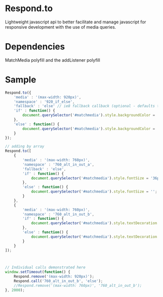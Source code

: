 Respond.to
==========

Lightweight javascript api to better facilitate and manage javascript for responsive development with the use of media queries.


Dependencies
==========
MatchMedia polyfill and the addListener polyfill

Sample
==========
````javascript
Respond.to({
	'media' : '(max-width: 920px)',
    'namespace' : '920_if_else',
    'fallback' : 'else' // ie8 fallback callback (optional - defaults to 'if' callback)
    'if' : function() {
    	document.querySelector('#matchmedia').style.backgroundColor = '#ff00cc';
    },
    'else' : function() {
    	document.querySelector('#matchmedia').style.backgroundColor = '';
    }
});

// adding by array
Respond.to([
	{
		'media' : '(max-width: 760px)',
		'namespace' : '760_alt_in_out_a',
		'fallback' : 'else',
		'if' : function() {
			document.querySelector('#matchmedia').style.fontSize = '36px';
		},
		'else' : function() {
			document.querySelector('#matchmedia').style.fontSize = '';
		}
	},
	{
		'media' : '(max-width: 760px)',
		'namespace' : '760_alt_in_out_b',
		'if' : function() {
			document.querySelector('#matchmedia').style.textDecoration = 'underline';
		},
		'else' : function() {
			document.querySelector('#matchmedia').style.textDecoration = '';
		}
	}
]);



// Individual calls demonstrated here
window.setTimeout(function() {
	Respond.remove('(max-width: 920px)');
    Respond.call('760_alt_in_out_b', 'else');
    //Respond.remove('(max-width: 760px)', '760_alt_in_out_b');
}, 2000);
````
